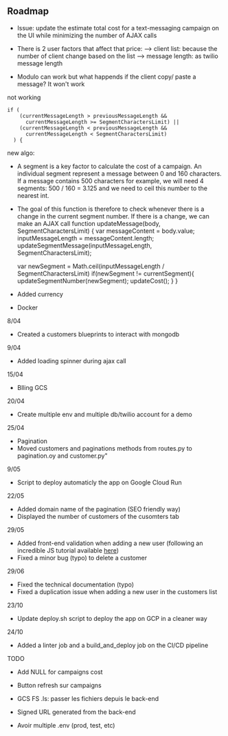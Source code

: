 
## Roadmap
- Issue: update the estimate total cost for a text-messaging campaign on the UI while minimizing the number of AJAX calls
- There is 2 user factors that affect that price: 
    --> client list: because the number of client change based on the list
    --> message length: as twilio message length 

- Modulo can work but what happends if the client copy/ paste a message? It won't work 


not working 
```  
if (
    (currentMessageLength > previousMessageLength &&
      currentMessageLength >= SegmentCharactersLimit) ||
    (currentMessageLength < previousMessageLength &&
      currentMessageLength < SegmentCharactersLimit)
  ) {
```


new algo:
- A segment is a key factor to calculate the cost of a campaign. An individual segment represent a message between 0 and 160 characters. If a message contains 500 characters for example, we will need 4 segments: 500 / 160 = 3.125 and we need to ceil this number to the nearest int. 
- The goal of this function is therefore to check whenever there is a change in the current segment number. If there is a change, we can make an AJAX call 
function updateMessage(body, SegmentCharactersLimit) {
  var messageContent = body.value;
  inputMessageLength = messageContent.length;
  updateSegmentMessage(inputMessageLength, SegmentCharactersLimit);
  
  var newSegment = Math.ceil(inputMessageLength / SegmentCharactersLimit)
  if(newSegment != currentSegment){
    updateSegmentNumber(newSegment);
    updateCost();
  }
}

- Added currency
- Docker 

8/04
- Created a customers blueprints to interact with mongodb

9/04
- Added loading spinner during ajax call 

15/04
- Blling GCS


20/04
- Create multiple env and multiple db/twilio account for a demo


25/04
- Pagination
- Moved customers and paginations methods from routes.py to pagination.oy and customer.py"


9/05
- Script to deploy automaticly the app on Google Cloud Run


22/05
- Added domain name of the pagination (SEO friendly way)
- Displayed the number of customers of the cusomters tab


29/05
- Added front-end validation when adding a new user (following an incredible JS tutorial available [here](https://www.javascripttutorial.net/javascript-dom/javascript-form-validation/))
- Fixed a minor bug (typo) to delete a customer 


29/06
- Fixed the technical documentation (typo)
- Fixed a duplication issue when adding a new user in the customers list 


23/10
- Update deploy.sh script to deploy the app on GCP in a cleaner way


24/10
- Added a linter job and a build_and_deploy job on the CI/CD pipeline


TODO
- Add NULL for campaigns cost
- Button refresh sur campaigns 

- GCS FS .ls: passer les fichiers depuis le back-end

- Signed URL generated from the back-end

- Avoir  multiple .env (prod, test, etc)